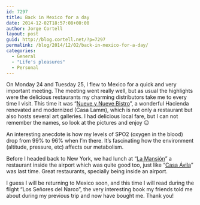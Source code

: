 ```yaml
---
id: 7297
title: Back in Mexico for a day
date: 2014-12-02T18:57:08+00:00
author: Jorge Cortell
layout: post
guid: http://blog.cortell.net/?p=7297
permalink: /blog/2014/12/02/back-in-mexico-for-a-day/
categories:
  - General
  - "Life's pleasures"
  - Personal
---
```

On Monday 24 and Tuesday 25, I flew to Mexico for a quick and very important meeting. The meeting went really well, but as usual the highlights were the delicious restaurants my charming distributors take me to every time I visit. This time it was “<a title="http://www.nuevenueve.com.mx/#!/page_main" href="http://www.nuevenueve.com.mx/#!/page_main" target="_blank">Nueve y Nueve Bistro</a>”, a wonderful Hacienda renovated and modernized (Casa Lamm), which is not only a restaurant but also hosts several art galleries. I had delicious local fare, but I can not remember the names, so look at the pictures and enjoy 😉

An interesting anecdote is how my levels of SPO2 (oxygen in the blood) drop from 99% to 96% when I’m there. It’s fascinating how the environment (altitude, pressure, etc) affects our metabolism.

Before I headed back to New York, we had lunch at &#8220;<a title="http://www.lamansionmex.com/index2.html" href="http://www.lamansionmex.com/index2.html" target="_blank">La Mansión</a>&#8221; a restaurant inside the airport which was quite good too, just like &#8220;<a title="http://www.casaavila.com.mx/" href="http://www.casaavila.com.mx/" target="_blank">Casa Ávila</a>&#8221; was last time. Great restaurants, specially being inside an airport.

I guess I will be returning to Mexico soon, and this time I will read during the flight “Los Señores del Narco”, the very interesting book my friends told me about during my previous trip and now have bought me. Thank you!